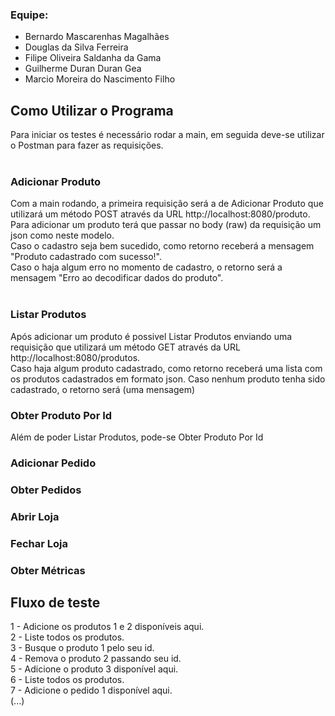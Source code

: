 ### Equipe: 
* Bernardo Mascarenhas Magalhães
* Douglas da Silva Ferreira
* Filipe Oliveira Saldanha da Gama
* Guilherme Duran Duran Gea
* Marcio Moreira do Nascimento Filho

## Como Utilizar o Programa
Para iniciar os testes é necessário rodar a main, em seguida deve-se utilizar o Postman para fazer as requisições.<br><br>

### Adicionar Produto
Com a main rodando, a primeira requisição será a de Adicionar Produto que utilizará um método POST através da URL http://localhost:8080/produto.<br>
Para adicionar um produto terá que passar no body (raw) da requisição um json como neste modelo.<br>
Caso o cadastro seja bem sucedido, como retorno receberá a mensagem "Produto cadastrado com sucesso!".<br>
Caso o haja algum erro no momento de cadastro, o retorno será a mensagem "Erro ao decodificar dados do produto".<br><br>

### Listar Produtos
Após adicionar um produto é possivel Listar Produtos enviando uma requisição que utilizará um método GET através da URL http://localhost:8080/produtos.<br>
Caso haja algum produto cadastrado, como retorno receberá uma lista com os produtos cadastrados em formato json.
Caso nenhum produto tenha sido cadastrado, o retorno será (uma mensagem)

### Obter Produto Por Id
Além de poder Listar Produtos, pode-se Obter Produto Por Id

### Adicionar Pedido

### Obter Pedidos

### Abrir Loja

### Fechar Loja

### Obter Métricas

## Fluxo de teste
1 - Adicione os produtos 1 e 2 disponíveis aqui.<br>
2 - Liste todos os produtos.<br>
3 - Busque o produto 1 pelo seu id.<br>
4 - Remova o produto 2 passando seu id.<br>
5 - Adicione o produto 3 disponível aqui.<br>
6 - Liste todos os produtos.<br>
7 - Adicione o pedido 1 disponível aqui.<br>
(...)

